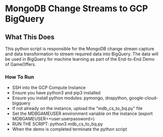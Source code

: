 # MongoDB Change Streams to GCP BigQuery

## What This Does

This python script is responsible for the MongoDB change stream capture and data transformation to stream required
data into BigQuery. The data will be used in BigQuery for machine learning as part of the End-to-End Demo of GameOffers.

### How To Run

* SSH into the GCP Compute Instance
* Ensure you have python3 and pip3 installed
* Ensure you install python modules: pymongo, dnspython, google-cloud-bigquery
* If not already on the instance, upload the "mdb_cs_to_bq.py" file
* Set the MDBGAMEUSER environment variable on the instance (export MDBGAMEUSER=\<user:userpassword\>)
* RUN THE SCRIPT: python3 mdb_cs_to_bq.py
* When the demo is completed terminate the python script
